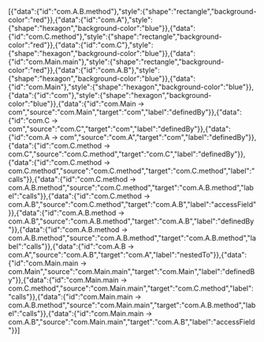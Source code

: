 [{"data":{"id":"com.A.B.method"},"style":{"shape":"rectangle","background-color":"red"}},{"data":{"id":"com.A"},"style":{"shape":"hexagon","background-color":"blue"}},{"data":{"id":"com.C.method"},"style":{"shape":"rectangle","background-color":"red"}},{"data":{"id":"com.C"},"style":{"shape":"hexagon","background-color":"blue"}},{"data":{"id":"com.Main.main"},"style":{"shape":"rectangle","background-color":"red"}},{"data":{"id":"com.A.B"},"style":{"shape":"hexagon","background-color":"blue"}},{"data":{"id":"com.Main"},"style":{"shape":"hexagon","background-color":"blue"}},{"data":{"id":"com"},"style":{"shape":"hexagon","background-color":"blue"}},{"data":{"id":"com.Main -> com","source":"com.Main","target":"com","label":"definedBy"}},{"data":{"id":"com.C -> com","source":"com.C","target":"com","label":"definedBy"}},{"data":{"id":"com.A -> com","source":"com.A","target":"com","label":"definedBy"}},{"data":{"id":"com.C.method -> com.C","source":"com.C.method","target":"com.C","label":"definedBy"}},{"data":{"id":"com.C.method -> com.C.method","source":"com.C.method","target":"com.C.method","label":"calls"}},{"data":{"id":"com.C.method -> com.A.B.method","source":"com.C.method","target":"com.A.B.method","label":"calls"}},{"data":{"id":"com.C.method -> com.A.B","source":"com.C.method","target":"com.A.B","label":"accessField"}},{"data":{"id":"com.A.B.method -> com.A.B","source":"com.A.B.method","target":"com.A.B","label":"definedBy"}},{"data":{"id":"com.A.B.method -> com.A.B.method","source":"com.A.B.method","target":"com.A.B.method","label":"calls"}},{"data":{"id":"com.A.B -> com.A","source":"com.A.B","target":"com.A","label":"nestedTo"}},{"data":{"id":"com.Main.main -> com.Main","source":"com.Main.main","target":"com.Main","label":"definedBy"}},{"data":{"id":"com.Main.main -> com.C.method","source":"com.Main.main","target":"com.C.method","label":"calls"}},{"data":{"id":"com.Main.main -> com.A.B.method","source":"com.Main.main","target":"com.A.B.method","label":"calls"}},{"data":{"id":"com.Main.main -> com.A.B","source":"com.Main.main","target":"com.A.B","label":"accessField"}}]